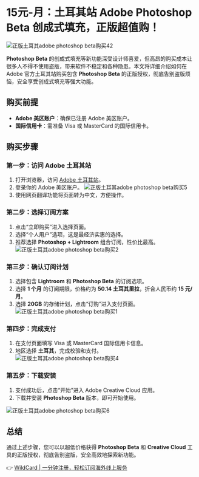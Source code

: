 # 15元-月：土耳其站 Adobe Photoshop Beta 创成式填充，正版超值购！

![正版土耳其adobe photoshop beta购买42](https://bbtdd.com/img/97203484.webp)

**Photoshop Beta** 的创成式填充等新功能深受设计师喜爱，但高昂的购买成本让很多人不得不使用盗版，带来软件不稳定和各种隐患。本文将详细介绍如何在 Adobe 官方土耳其站购买包含 **Photoshop Beta** 的正版授权，彻底告别盗版烦恼，安全享受创成式填充等强大功能。

## 购买前提

- **Adobe 美区账户**：确保已注册 Adobe 美区账户。
- **国际信用卡**：需准备 Visa 或 MasterCard 的国际信用卡。

## 购买步骤

### 第一步：访问 Adobe 土耳其站
1. 打开浏览器，访问 [Adobe 土耳其站](https://www.adobe.com/tr)。
2. 登录你的 Adobe 美区账户。
   ![正版土耳其adobe photoshop beta购买5](https://bbtdd.com/img/96237514.webp)
3. 使用网页翻译功能将页面转为中文，方便操作。

### 第二步：选择订阅方案
1. 点击“立即购买”进入选择页面。
2. 选择“个人用户”选项，这是最经济实惠的选择。
3. 推荐选择 **Photoshop + Lightroom** 组合订阅，性价比最高。
   ![正版土耳其adobe photoshop beta购买2](https://bbtdd.com/img/58797568.webp)

### 第三步：确认订阅计划
1. 选择包含 **Lightroom** 和 **Photoshop Beta** 的订阅选项。
2. 选择 **1 个月** 的订阅期限，价格约为 **50.14 土耳其里拉**，折合人民币约 **15 元/月**。
3. 选择 **20GB** 的存储计划，点击“订购”进入支付页面。
   ![正版土耳其adobe photoshop beta购买1](https://bbtdd.com/img/01626472583.webp)

### 第四步：完成支付
1. 在支付页面填写 Visa 或 MasterCard 国际信用卡信息。
2. 地区选择 **土耳其**，完成校验和支付。
   ![正版土耳其adobe photoshop beta购买4](https://bbtdd.com/img/74896669.webp)

### 第五步：下载安装
1. 支付成功后，点击“开始”进入 Adobe Creative Cloud 应用。
2. 下载并安装 **Photoshop Beta** 版本，即可开始使用。

![正版土耳其adobe photoshop beta购买6](https://bbtdd.com/img/8803641145634097.webp)

## 总结
通过上述步骤，您可以以超低价格获得 **Photoshop Beta** 和 **Creative Cloud** 工具的正版授权，彻底告别盗版，安全高效地探索新功能。

👉 [WildCard | 一分钟注册，轻松订阅海外线上服务](https://bbtdd.com/WildCard)